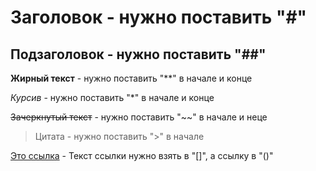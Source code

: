 # Заголовок  - нужно поставить "#"
## Подзаголовок - нужно поставить "##"
**Жирный текст** - нужно поставить "**" в начале и конце

*Курсив* - нужно поставить "*" в начале и конце

~~Зачеркнутый текст~~ - нужно поставить "~~" в начале и неце

>Цитата - нужно поставить ">" в начале

[Это ссылка](https://texterra.ru/blog/ischerpyvayushchaya-shpargalka-po-sintaksisu-razmetki-markdown-na-zametku-avtoram-veb-razrabotchikam.html?ysclid=l6o58hitb0615709075) - Текст ссылки нужно взять в "[]", а ссылку в "()"